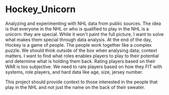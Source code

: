# Hockey_Unicorn
Analyzing and experimenting with NHL data from public sources. The idea is that everyone in the NHL or who is qualified to play in the NHL is a unicorn: they are special. While it won't paint the full picture, I want to solve what makes them special through data analysis. At the end of the day, Hockey is a game of people. The people work together like a complex puzzle. We should think outside of the box when analysing data; context matters. I want to find what roles enables players to play to their potential and determine what is holding them back. Rating players based on their WAR is too subjective. We need to rate players based on how they FIT with systems, role players, and hard data like age, size, jersey number.

This project should provide context to those interested in the people that play in the NHL and not just the name on the back of their sweater.
